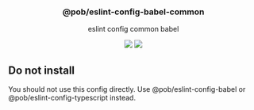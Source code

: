 <h3 align="center">
  @pob/eslint-config-babel-common
</h3>

<p align="center">
  eslint config common babel
</p>

<p align="center">
  <a href="https://npmjs.org/package/@pob/eslint-config-babel-common"><img src="https://img.shields.io/npm/v/@pob/eslint-config-babel-common.svg?style=flat-square"></a>
  <a href="https://david-dm.org/christophehurpeau/eslint-config-pob?path=@pob/eslint-config-babel-common"><img src="https://david-dm.org/christophehurpeau/eslint-config-pob.svg?path=@pob/eslint-config-babel-common?style=flat-square"></a>
</p>

## Do not install

You should not use this config directly. Use @pob/eslint-config-babel or @pob/eslint-config-typescript instead.
